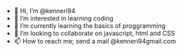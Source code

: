 - 👋 Hi, I’m @kenneri94
- 👀 I’m interested in learning coding
- 🌱 I’m currently learning the basics of proggramming
- 💞️ I’m looking to collaborate on javascript, html and CSS
- 📫 How to reach me; send a mail @kenneri94gmail.com

<!---
kenneri94/kenneri94 is a ✨ special ✨ repository because its `README.md` (this file) appears on your GitHub profile.
You can click the Preview link to take a look at your changes.
--->
